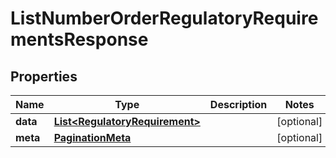 

# ListNumberOrderRegulatoryRequirementsResponse

## Properties

Name | Type | Description | Notes
------------ | ------------- | ------------- | -------------
**data** | [**List&lt;RegulatoryRequirement&gt;**](RegulatoryRequirement.md) |  |  [optional]
**meta** | [**PaginationMeta**](PaginationMeta.md) |  |  [optional]



